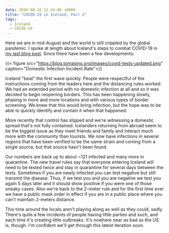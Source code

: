 ```yaml
---
date: 2020-08-16 22:24:06 +0000
title: "COVID-19 in Iceland, Part 2"
tags:
  - Iceland
  - COVID-19
---
```



Here we are in mid-August and the world is still crippled by the global
pandemic. I spoke at length about Iceland's steps to combat COVID-19 in
[my last blog post](https:/covid-19-in-iceland). Since there have been
a few developments.

{{< figure src="https://blog.tomasino.org/images/covid-tests-updated.png" caption="Domestic Infection Incident Rate">}}

Iceland "beat" the first wave quickly. People were respectful of the
instructions coming from the leaders here and the distancing rules worked.
We had an extended period with no domestic infection at all and so it was
decided to begin reopening borders. This has been happening slowly,
phasing in more and more locations and with various types of border
screening. We knew that this would bring infection, but the hope was to be
able to quickly identify and contain it when that happened.

More recently that control has slipped and we're witnessing a domestic
spread that's not fully contained. Icelanders returning from abroad seem
to be the biggest issue as they meet friends and family and interact much
more with the community than tourists. We now have infections in several
regions that have been verified to be the same strain and coming from
a single source, but that source hasn't been found.

Our numbers are back up to about ~121 infected and many more in
quarantine. The new travel rules say that everyone entering Iceland will
need to be tested twice and stay in quarantine for several days between
the tests. Sometimes if you are newly infected you can test negative but
still transmit the disease. Thus, if we test you and you are negative we
test you again 5 days later and it should show positive if you were one of
those sneaky cases. Also we're back to the 2-meter rule and for the first
time ever we have a public mask order in effect if you are in a public
place where you can't maintain 2-meters distance.

This time around the locals aren't playing along as well as they could,
sadly. There's quite a few incidents of people having little parties and
such, and each time it's creating little outbreaks. It's nowhere near as
bad as the US is, though. I'm confident we'll get through this latest
iteration soon.

<!--  vim: set shiftwidth=4 tabstop=4 expandtab: -->
